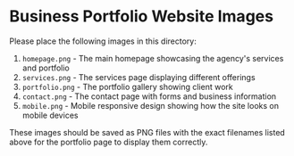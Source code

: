 # Business Portfolio Website Images

Please place the following images in this directory:

1. `homepage.png` - The main homepage showcasing the agency's services and portfolio
2. `services.png` - The services page displaying different offerings
3. `portfolio.png` - The portfolio gallery showing client work
4. `contact.png` - The contact page with forms and business information
5. `mobile.png` - Mobile responsive design showing how the site looks on mobile devices

These images should be saved as PNG files with the exact filenames listed above for the portfolio page to display them correctly.
